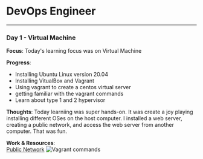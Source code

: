 # DevOps Engineer

---

### Day 1 - Virtual Machine

**Focus**: Today's learning focus was on Virtual Machine

**Progress**:

- Installing Ubuntu Linux version 20.04
- Installing VitualBox and Vagrant
- Using vagrant to create a centos virtual server
- getting familiar with the vagrant commands
- Learn about type 1 and 2 hypervisor

**Thoughts**: Today learniing was super hands-on. It was create a joy playing installing different OSes on the host computer. I installed a web server, creating a public network, and access the web server from another computer. That was fun.

**Work & Resources**:\
[Public Network](https://www.vagrantup.com/docs/networking/public_network)
![Vagrant commands](resources/docs/vagrant/)